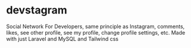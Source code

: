 # devstagram
 Social Network For Developers, same principle as Instagram, comments, likes, see other profile, see my profile, change profile settings, etc. Made with just Laravel and MySQL and Tailwind css

